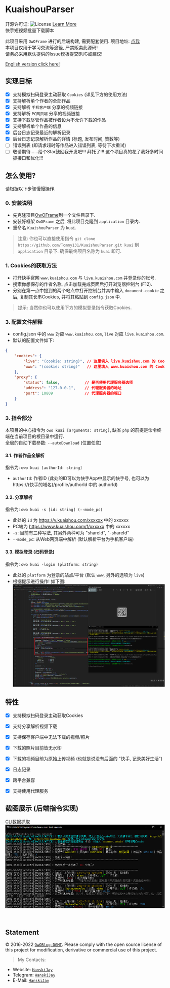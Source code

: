# KuaishouParser
开源许可证: ![License](https://img.shields.io/badge/License-Apache%202.0-blue.svg) [Learn More](https://opensource.org/licenses/Apache-2.0)<br/>
快手短视频批量下载脚本

此项目采用 `OwOFrame` 进行的后端构建, 需要配套使用. 项目地址: [点我](https://github.com/Tommy131/OwOFrame)<br/>
本项目仅用于学习交流等途径, 严禁贩卖此源码!<br/>
请务必采用默认提供的Issue模板提交BUG或建议!<br/>

[English version click here!](README_EN.md)

## 实现目标

- [x] 支持模拟扫码登录主动获取 `Cookies` (详见下方的使用方法)
- [x] 支持解析单个作者的全部作品
- [x] 支持解析 `手机客户端` 分享的视频链接
- [x] 支持解析 `PC网页端` 分享的视频链接
- [x] 支持下载尽管作品被作者设为不允许下载的作品
- [x] 支持解析单个作品的信息
- [x] 后台日志记录最近的解析记录
- [x] 后台日志记录解析作品的详情 (标题, 发布时间, 赞数等)
- [ ] 错误列表 (即请求超时等作品进入错误列表, 等待下次重试)
- [ ] 敬请期待......给个Star鼓励我开发吧!!! 拜托了!!! 这个项目真的花了我好多时间抓接口和优化!!!

## 怎么使用?
请根据以下步骤慢慢操作.

### 0. 安装说明
- 先克隆项目[OwOFrame](https://github.com/Tommy131/OwOFrame)到一个文件目录下.
- 安装好框架 `OwOFrame` 之后, 将此项目克隆到 `application` 目录内.
- 重命名 `KuaishouParser` 为 `kuai`.

> 注意: 你也可以直接使用指令 `git clone https://github.com/Tommy131/KuaishouParser.git kuai` 到 `application` 目录下.
> 确保最终项目名称为 `kuai` 即可.

### 1. Cookies的获取方法
- 打开快手官网 `www.kuaishou.com` 与 `live.kuaishou.com` 并登录你的账号.
- 搜索你想保存的作者名称, 点击加载完成页面后打开浏览器控制台 (F12).
- 分别在第一点中提到的两个站点中打开控制台并其中输入 `document.cookie` 之后, 复制其长串Cookies, 并将其粘贴到 `config.json` 中.

> 提示: 当然你也可以使用下方的模拟登录指令获取Cookies.

### 3. 配置文件解释
- config.json 中的 `www` 对应 `www.kuaishou.com`, `live` 对应 `live.kuaishou.com`.
- 默认的配置文件如下:
``` json
{
    "cookies": {
        "live": "(cookie: string)", // 这里填入 live.kuaishou.com 的 Cookies
        "www": "(cookie: string)"   // 这里填入 www.kuaishou.com 的 Cookies
    },
    "proxy": {
        "status": false,           // 是否使用代理服务器选项
        "address": "127.0.0.1",    // 代理服务器的地址
        "port": 10809              // 代理服务器的端口
    }
}
```

### 3. 指令部分
本项目的中心指令为 `owo kuai [arguments: string]`, 缺省 `php` 的前提是命令终端在当前项目的根目录中运行.<br/>
全局的自动下载参数: `--autoDownload` (位置任意)

#### 3.1. 作者作品全解析
指令为:  `owo kuai [authorId: string]`<br/>

- `authorId`: 作者ID (此处的ID可以为快手App中显示的快手号, 也可以为 https://(快手的域名)/profile/authorId 中的 authorId)

#### 3.2. 分享解析
指令为: `owo kuai -s [id: string] (--mode_pc)`

- 此处的 `id` 为 https://v.kuaishou.com/xxxxxx 中的 xxxxxx
- PC端为 https://www.kuaishou.com/f/xxxxxx 中的 xxxxxx
- `-s`: 目前有三种写法, 其另外两种可为 "shareId", "-shareId"
- `--mode_pc`: 从Web网页端中解析 (默认解析平台为手机客户端)

#### 3.3. 模拟登录 (扫码登录)
指令为: `owo kuai -login (platform: string)`

- 此处的 `platform` 为登录的站点/平台 (默认 `www`, 另外的选项为 `live`)
- 根据提示进行操作! 如下图:
![登录操作](.repo/img/tested_web_login.png)

## 特性
- [x] 支持模拟扫码登录主动获取Cookies
- [x] 支持分享解析视频下载
- [x] 支持保存客户端中无法下载的视频/照片
- [x] 下载的照片目前皆无水印
- [x] 下载的视频目前为原始上传视频 (也就是说没有后面的 "快手, 记录美好生活")
- [x] 日志记录
- [x] 跨平台兼容
- [x] 支持使用代理服务


## 截图展示 (后端指令实现)
CLI数据抓取<br/>
![CLI数据抓取](.repo/img/cli-command.png)

<br/>

## Statement
&copy; 2016-2022 [`OwOBlog-DGMT`](https://www.owoblog.com). Please comply with the open source license of this project for modification, derivative or commercial use of this project.

> My Contacts:
- Website: [`HanskiJay`](https://www.owoblog.com)
- Telegram: [`HanskiJay`](https://t.me/HanskiJay)
- E-Mail: [`HanskiJay`](mailto:support@owoblog.com)
